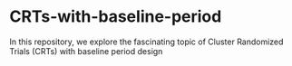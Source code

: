 # CRTs-with-baseline-period
In this repository, we explore the fascinating topic of Cluster Randomized Trials (CRTs) with baseline period design
